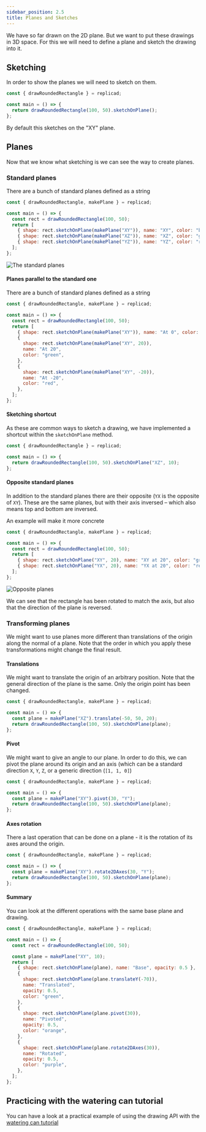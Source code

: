 ```yaml
---
sidebar_position: 2.5
title: Planes and Sketches
---
```


We have so far drawn on the 2D plane. But we want to put these drawings in 3D
space. For this we will need to define a plane and sketch the drawing into it.

## Sketching

In order to show the planes we will need to sketch on them.

```js withWorkbench
const { drawRoundedRectangle } = replicad;

const main = () => {
  return drawRoundedRectangle(100, 50).sketchOnPlane();
};
```

By default this sketches on the "XY" plane.

## Planes

Now that we know what sketching is we can see the way to create planes.

### Standard planes

There are a bunch of standard planes defined as a string

```js withWorkbench
const { drawRoundedRectangle, makePlane } = replicad;

const main = () => {
  const rect = drawRoundedRectangle(100, 50);
  return [
    { shape: rect.sketchOnPlane(makePlane("XY")), name: "XY", color: "blue" },
    { shape: rect.sketchOnPlane(makePlane("XZ")), name: "XZ", color: "green" },
    { shape: rect.sketchOnPlane(makePlane("YZ")), name: "YZ", color: "red" },
  ];
};
```

![The standard planes](/img/tutorial/planes-1.png)

#### Planes parallel to the standard one

There are a bunch of standard planes defined as a string

```js withWorkbench
const { drawRoundedRectangle, makePlane } = replicad;

const main = () => {
  const rect = drawRoundedRectangle(100, 50);
  return [
    { shape: rect.sketchOnPlane(makePlane("XY")), name: "At 0", color: "blue" },
    {
      shape: rect.sketchOnPlane(makePlane("XY", 20)),
      name: "At 20",
      color: "green",
    },
    {
      shape: rect.sketchOnPlane(makePlane("XY", -20)),
      name: "At -20",
      color: "red",
    },
  ];
};
```

#### Sketching shortcut

As these are common ways to sketch a drawing, we have implemented a shortcut
within the `sketchOnPlane` method.

```js withWorkbench
const { drawRoundedRectangle } = replicad;

const main = () => {
  return drawRoundedRectangle(100, 50).sketchOnPlane("XZ", 10);
};
```

#### Opposite standard planes

In addition to the standard planes there are their opposite (`YX` is the
opposite of `XY`). These are the same planes, but with their axis inversed
– which also means top and bottom are inversed.

An example will make it more concrete

```js withWorkbench
const { drawRoundedRectangle, makePlane } = replicad;

const main = () => {
  const rect = drawRoundedRectangle(100, 50);
  return [
    { shape: rect.sketchOnPlane("XY", 20), name: "XY at 20", color: "green" },
    { shape: rect.sketchOnPlane("YX", 20), name: "YX at 20", color: "red" },
  ];
};
```

![Opposite planes](/img/tutorial/planes-2.png)

We can see that the rectangle has been rotated to match the axis, but also that
the direction of the plane is reversed.

### Transforming planes

We might want to use planes more different than translations of the origin
along the normal of a plane. Note that the order in which you apply these
transformations might change the final result.

#### Translations

We might want to translate the origin of an arbitrary position. Note that the
general direction of the plane is the same. Only the origin point has been
changed.

```js withWorkbench
const { drawRoundedRectangle, makePlane } = replicad;

const main = () => {
  const plane = makePlane("XZ").translate(-50, 50, 20);
  return drawRoundedRectangle(100, 50).sketchOnPlane(plane);
};
```

#### Pivot

We might want to give an angle to our plane. In order to do this, we can pivot
the plane around its origin and an axis (which can be a standard direction `X`, `Y`, `Z`, or a generic direction (`[1, 1, 0]`)

```js withWorkbench
const { drawRoundedRectangle, makePlane } = replicad;

const main = () => {
  const plane = makePlane("XY").pivot(30, "Y");
  return drawRoundedRectangle(100, 50).sketchOnPlane(plane);
};
```

#### Axes rotation

There a last operation that can be done on a plane - it is the rotation of its
axes around the origin.

```js withWorkbench
const { drawRoundedRectangle, makePlane } = replicad;

const main = () => {
  const plane = makePlane("XY").rotate2DAxes(30, "Y");
  return drawRoundedRectangle(100, 50).sketchOnPlane(plane);
};
```

#### Summary

You can look at the different operations with the same base plane and drawing.

```js withWorkbench
const { drawRoundedRectangle, makePlane } = replicad;

const main = () => {
  const rect = drawRoundedRectangle(100, 50);

  const plane = makePlane("XY", 10);
  return [
    { shape: rect.sketchOnPlane(plane), name: "Base", opacity: 0.5 },
    {
      shape: rect.sketchOnPlane(plane.translateY(-70)),
      name: "Translated",
      opacity: 0.5,
      color: "green",
    },
    {
      shape: rect.sketchOnPlane(plane.pivot(30)),
      name: "Pivoted",
      opacity: 0.5,
      color: "orange",
    },
    {
      shape: rect.sketchOnPlane(plane.rotate2DAxes(30)),
      name: "Rotated",
      opacity: 0.5,
      color: "purple",
    },
  ];
};
```

## Practicing with the watering can tutorial

You can have a look at a practical example of using the drawing API with the
[watering can
tutorial](/docs/tutorial-making-a-watering-can/using-planes-for-spiller)
